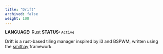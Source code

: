 ```yaml
---
title: "Drift"
archived: false
weight: 100
---
```

**LANGUAGE:** Rust
**STATUS:** `Active`

Drift is a rust-based tiling manager inspired by i3 and BSPWM, written using the [smithay](https://github.com/Smithay/smithay) framework.
